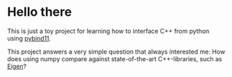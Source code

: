 Hello there
===========

This is just a toy project for learning how to interface C++ from python using 
[pybind11](https://pybind11.readthedocs.io/en/stable/index.html).

This project answers a very simple question that always interested me: How does using numpy compare against 
state-of-the-art C++-libraries, such as [Eigen](https://eigen.tuxfamily.org/index.php?title=Main_Page)?
